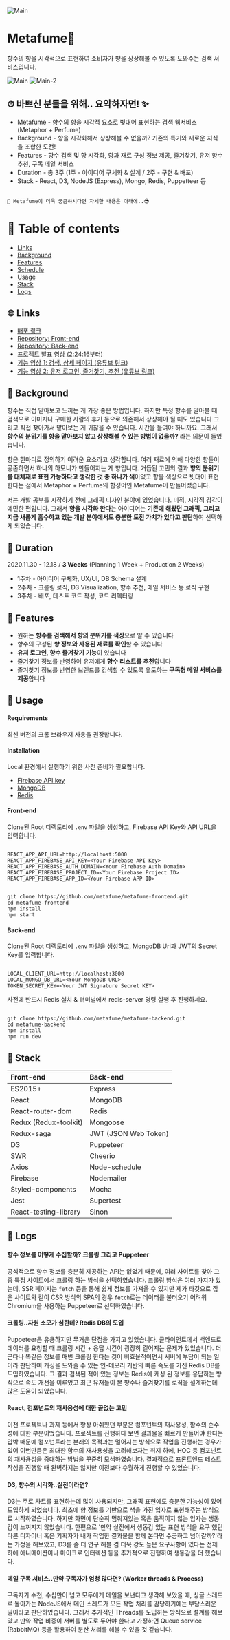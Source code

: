 ![Main](/readmeAssets/logo.png)

# Metafume🌷
향수의 향을 시각적으로 표현하여 소비자가 향을 상상해볼 수 있도록 도와주는 검색 서비스입니다.

![Main](/readmeAssets/main.gif)
![Main-2](/readmeAssets/main-2.gif)

## ⏱ 바쁘신 분들을 위해.. 요약하자면! ✨
- Metafume - 향수의 향을 시각적 요소로 빗대어 표현하는 검색 웹서비스 (Metaphor + Perfume)
- Background - 향을 시각화해서 상상해볼 수 없을까? 기존의 특기와 새로운 지식을 조합한 도전!
- Features - 향수 검색 및 향 시각화, 향과 재료 구성 정보 제공, 즐겨찾기, 유저 향수 추천, 구독 메일 서비스
- Duration - 총 3주 (1주 - 아이디어 구체화 & 설계 / 2주 - 구현 & 배포)
- Stack - React, D3, NodeJS (Express), Mongo, Redis, Puppetteer 등

```

🌟 Metafume이 더욱 궁금하시다면 자세한 내용은 아래에..😎

```

# 🌈 Table of contents
- [Links](#-Links)
- [Background](#-Background)
- [Features](#-Features)
- [Schedule](#-Schedule)
- [Usage](#-Usage)
- [Stack](#-Stack)
- [Logs](#-Logs)

## 🌐 Links
- [배포 링크](https://www.metafume.site/)
- [Repository: Front-end](https://github.com/metafume/metafume-frontend)
- [Repository: Back-end](https://github.com/metafume/metafume-backend)
- [프로젝트 발표 영상 (2:24:16부터)](https://youtu.be/jMw5MIxLY3o?t=8656)
- [기능 영상 1: 검색, 상세 페이지 (유튜브 링크)](https://youtu.be/Gn4YyqeTo0s)
- [기능 영상 2: 유저 로그인, 즐겨찾기, 추천 (유튜브 링크)](https://youtu.be/8YsSLo3IaFA)

## 🌱 Background
향수는 직접 맡아보고 느끼는 게 가장 좋은 방법입니다. 하지만 특정 향수를 알아볼 때 검색으로 이미지나 구매한 사람의 후기 등으로 의존해서 상상해야 될 때도 있습니다 그리고 직접 찾아가서 맡아보는 게 귀찮을 수 있습니다. 시간을 들여야 하니까요. 그래서 **향수의 분위기를 향을 맡아보지 않고 상상해볼 수 있는 방법이 없을까?** 라는 의문이 들었습니다.

향은 한마디로 정의하기 어려운 요소라고 생각합니다. 여러 재료에 의해 다양한 향들이 공존하면서 하나의 하모니가 만들어지는 게 향입니다. 거듭된 고민의 결과 **향의 분위기를 대체재로 표현 가능하다고 생각한 것 중 하나가 색**이었고 향을 색상으로 빗대어 표현한다는 점에서 Metaphor + Perfume의 합성어인 Metafume이 만들어졌습니다.

저는 개발 공부를 시작하기 전에 그래픽 디자인 분야에 있었습니다. 미적, 시각적 감각이 예민한 편입니다. 그래서 **향을 시각화 한다**는 아이디어는 **기존에 해왔던 그래픽, 그리고 지금 새롭게 흡수하고 있는 개발 분야에서도 충분한 도전 가치가 있다고 판단**하여 선택하게 되었습니다.

## 📅 Duration
2020.11.30 - 12.18 / **3 Weeks** (Planning 1 Week + Production 2 Weeks)
- 1주차 - 아이디어 구체화, UX/UI, DB Schema 설계
- 2주차 - 크롤링 로직, D3 Visualization, 향수 추천, 메일 서비스 등 로직 구현
- 3주차 - 배포, 테스트 코드 작성, 코드 리펙터링

## 🌟 Features
- 원하는 **향수를 검색해서 향의 분위기를 색상**으로 알 수 있습니다
- 향수의 구성된 **향 정보와 사용된 재료를 확인**할 수 있습니다
- **유저 로그인, 향수 즐겨찾기 기능**이 있습니다
- 즐겨찾기 정보를 반영하여 유저에게 **향수 리스트를 추천**합니다
- 즐겨찾기 정보를 반영한 브랜드를 검색할 수 있도록 유도하는 **구독형 메일 서비스를 제공**합니다

## 💾 Usage

#### Requirements
최신 버전의 크롬 브라우저 사용을 권장합니다.

#### Installation
Local 환경에서 실행하기 위한 사전 준비가 필요합니다.

- [Firebase API key](https://firebase.google.com/?hl=ko)
- [MongoDB](https://www.mongodb.com/)
- [Redis](https://redis.io/)

#### Front-end

Clone된 Root 디렉토리에 `.env` 파일을 생성하고, Firebase API Key와 API URL을 입력합니다.

```

REACT_APP_API_URL=http://localhost:5000
REACT_APP_FIREBASE_API_KEY=<Your Firebase API Key>
REACT_APP_FIREBASE_AUTH_DOMAIN=<Your Firebase Auth Domain>
REACT_APP_FIREBASE_PROJECT_ID=<Your Firebase Project ID>
REACT_APP_FIREBASE_APP_ID=<Your Firebase APP ID>

```

```

git clone https://github.com/metafume/metafume-frontend.git
cd metafume-frontend
npm install
npm start

```

#### Back-end

Clone된 Root 디렉토리에 `.env` 파일을 생성하고, MongoDB Url과 JWT의 Secret Key를 입력합니다.

```

LOCAL_CLIENT_URL=http://localhost:3000
LOCAL_MONGO_DB_URL=<Your MongoDB URL>
TOKEN_SECRET_KEY=<Your JWT Signature Secret KEY>

```

사전에 반드시 Redis 설치 & 터미널에서 redis-server 명령 실행 후 진행하세요.

```

git clone https://github.com/metafume/metafume-backend.git
cd metafume-backend
npm install
npm run dev

```


## 🔧 Stack

| Front-end              | Back-end                |
| :--------------------- | :---------------------  |
| ES2015+                | Express                 |
| React                  | MongoDB                 |
| React-router-dom       | Redis                   |
| Redux (Redux-toolkit)  | Mongoose                |
| Redux-saga             | JWT (JSON Web Token)    |
| D3                     | Puppeteer               |
| SWR                    | Cheerio                 |
| Axios                  | Node-schedule           |
| Firebase               | Nodemailer              |
| Styled-components      | Mocha                   |
| Jest                   | Supertest               |
| React-testing-library  | Sinon                   |

## 📝 Logs

#### 향수 정보를 어떻게 수집할까? 크롤링 그리고 Puppeteer
공식적으로 향수 정보를 충분히 제공하는 API는 없었기 때문에, 여러 사이트를 찾아 그중 특정 사이트에서 크롤링 하는 방식을 선택하였습니다. 크롤링 방식은 여러 가지가 있는데, SSR 페이지는 `fetch` 등을 통해 쉽게 정보를 가져올 수 있지만 제가 타깃으로 잡은 사이트와 같이 CSR 방식의 SPA의 경우 `fetch`로는 데이터를 불러오기 어려워 Chromium을 사용하는 Puppeteer로 선택하였습니다.

#### 크롤링..자원 소모가 심한데? Redis DB의 도입
Puppeteer은 유용하지만 무거운 단점을 가지고 있었습니다. 클라이언트에서 백엔드로 데이터를 요청할 때 크롤링 시간 + 응답 시간이 굉장히 길어지는 문제가 있었습니다. 더군다나 똑같은 정보를 매번 크롤링 한다는 것이 비효율적이면서 서버에 부담이 되는 일이라 판단하여 캐싱을 도와줄 수 있는 인-메모리 기반의 빠른 속도를 가진 Redis DB를 도입하였습니다. 그 결과 검색된 적이 있는 정보는 Redis에 캐싱 된 정보를 응답하는 방식으로 속도 개선을 이루었고 최근 유저들이 본 향수나 즐겨찾기를 로직을 설계하는데 많은 도움이 되었습니다.

#### React, 컴포넌트의 재사용성에 대한 끝없는 고민
이전 프로젝트나 과제 등에서 항상 아쉬웠던 부분은 컴포넌트의 재사용성, 함수의 순수성에 대한 부분이었습니다. 프로젝트를 진행하다 보면 결과물을 빠르게 만들어야 한다는 압박 때문에 컴포넌트라는 본래의 목적과는 멀어지는 방식으로 작업을 진행하는 경우가 있어 이번만큼은 최대한 함수의 재사용성을 고려해보자는 취지 하에, HOC 등 컴포넌트의 재사용성을 증대하는 방법을 꾸준히 모색하였습니다. 결과적으로 프론트엔드 테스트 작성을 진행할 때 완벽하지는 않지만 이전보다 수월하게 진행할 수 있었습니다.

#### D3, 향수의 시각화..실전이라면?
D3는 주로 차트를 표현하는데 많이 사용되지만, 그래픽 표현에도 충분한 가능성이 있어 도입하게 되었습니다. 최초에 향 정보를 기반으로 색을 가진 입자로 표현해주는 방식으로 시작하였습니다. 하지만 화면에 단순히 멈춰져있는 혹은 움직이지 않는 입자는 생동감이 느껴지지 않았습니다. 한편으로 '만약 실전에서 생동감 있는 표현 방식을 요구 했던 다른 디자이너 혹은 기획자가 내가 작업한 결과물을 함께 본다면 수긍하고 넘어갈까?'라는 가정을 해보았고, D3를 좀 더 연구 해볼 겸 더욱 강도 높은 요구사항이 있다는 전제 하에 애니메이션이나 마이크로 인터렉션 등을 추가적으로 진행하여 생동감을 더 했습니다.

#### 메일 구독 서비스..만약 구독자가 엄청 많다면? (Worker threads & Process)
구독자가 수천, 수십만이 넘고 모두에게 메일을 보낸다고 생각해 보았을 때, 싱글 스레드로 돌아가는 NodeJS에서 메인 스레드가 모든 작업 처리를 감당하기에는 부담스러운 일이라고 판단하였습니다. 그래서 추가적인 Threads를 도입하는 방식으로 설계를 해보았고 만약 작업 비중이 서버를 별도로 두어야 한다고 가정하면 Queue service (RabbitMQ) 등을 활용하여 분산 처리를 해볼 수 있을 것 같습니다.
